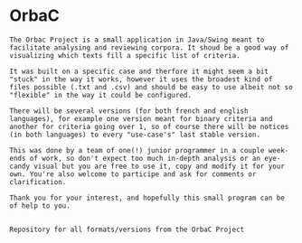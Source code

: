 # OrbaC

    The Orbac Project is a small application in Java/Swing meant to facilitate analysing and reviewing corpora. It shoud be a good way of visualizing which texts fill a specific list of criteria.
    
    It was built on a specific case and therfore it might seem a bit "stuck" in the way it works, however it uses the broadest kind of files possible (.txt and .csv) and should be easy to use albeit not so "flexible" in the way it could be configured.
    
    There will be several versions (for both french and english languages), for example one version meant for binary criteria and another for criteria going over 1, so of course there will be notices (in both languages) to every "use-case's" last stable version.
    
    This was done by a team of one(!) junior programmer in a couple week-ends of work, so don't expect too much in-depth analysis or an eye-candy visual but you are free to use it, copy and modify it for your own. You're also welcome to participe and ask for comments or clarification.
    
    Thank you for your interest, and hopefully this small program can be of help to you.
    

    Repository for all formats/versions from the OrbaC Project
